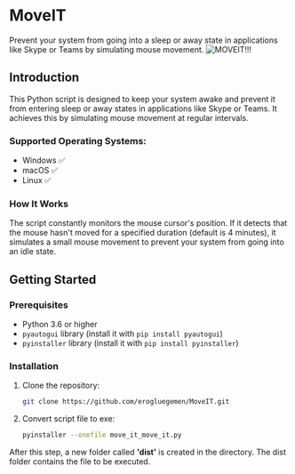 # MoveIT

Prevent your system from going into a sleep or away state in applications like Skype or Teams by simulating mouse movement.
![MOVEIT!!!](https://github.com/erogluegemen/MoveIT/assets/30879498/2e6736b9-7bd8-4bb7-b6c3-72c42e038de6)


## Introduction

This Python script is designed to keep your system awake and prevent it from entering sleep or away states in applications like Skype or Teams. It achieves this by simulating mouse movement at regular intervals.

### Supported Operating Systems:

- Windows ✅
- macOS   ✅
- Linux   ✅

### How It Works

The script constantly monitors the mouse cursor's position. If it detects that the mouse hasn't moved for a specified duration (default is 4 minutes), it simulates a small mouse movement to prevent your system from going into an idle state.

## Getting Started

### Prerequisites

- Python 3.6 or higher
- `pyautogui` library (install it with `pip install pyautogui`)
- `pyinstaller` library (install it with `pip install pyinstaller`)

### Installation

1. Clone the repository:

   ```bash
   git clone https://github.com/erogluegemen/MoveIT.git
   ```

2. Convert script file to exe:

   ```bash
   pyinstaller --onefile move_it_move_it.py
   ```
   
<p>After this step, a new folder called <b>'dist'</b> is created in the directory. The dist folder contains the file to be executed.</p>
